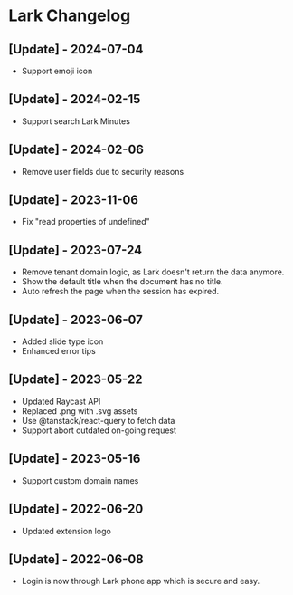 # Lark Changelog

## [Update] - 2024-07-04

- Support emoji icon

## [Update] - 2024-02-15

- Support search Lark Minutes

## [Update] - 2024-02-06

- Remove user fields due to security reasons

## [Update] - 2023-11-06

- Fix "read properties of undefined"

## [Update] - 2023-07-24

- Remove tenant domain logic, as Lark doesn't return the data anymore.
- Show the default title when the document has no title.
- Auto refresh the page when the session has expired.

## [Update] - 2023-06-07

- Added slide type icon
- Enhanced error tips

## [Update] - 2023-05-22

- Updated Raycast API
- Replaced .png with .svg assets
- Use @tanstack/react-query to fetch data
- Support abort outdated on-going request

## [Update] - 2023-05-16

- Support custom domain names

## [Update] - 2022-06-20

- Updated extension logo

## [Update] - 2022-06-08

- Login is now through Lark phone app which is secure and easy.
